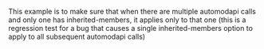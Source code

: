 This example is to make sure that when there are multiple automodapi calls and
only one has inherited-members, it applies only to that one (this is a regression
test for a bug that causes a single inherited-members option to apply to all
subsequent automodapi calls)
